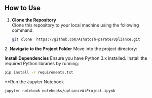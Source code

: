 ## How to Use

1. **Clone the Repository**  
   Clone this repository to your local machine using the following command:
   ```bash
   git clone  https://github.com/Ashutosh-parate/Upliance.git
   
2 .**Navigate to the Project Folder**
Move into the project directory:

**Install Dependencies**
Ensure you have Python 3.x installed. Install the required Python libraries by running:
```bash
pip install -r requirements.txt
```
**Run the Jupyter Notebook
```bash
jupyter notebook notebooks/uplianceAiProject.ipynb
```
